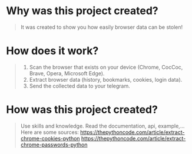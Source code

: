 # Why was this project created?
> It was created to show you how easily browser data can be stolen!
# How does it work?
> 1. Scan the browser that exists on your device (Chrome, CocCoc, Brave, Opera, Microsoft Edge).
> 2. Extract browser data (history, bookmarks, cookies, login data).
> 3. Send the collected data to your telegram.
# How was this project created?
> Use skills and knowledge.
> Read the documentation, api, example,...
> Here are some sources:
> https://thepythoncode.com/article/extract-chrome-cookies-python
> https://thepythoncode.com/article/extract-chrome-passwords-python
